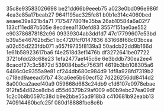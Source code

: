 35c8e93583026698
be21dd66b9eeeb75
a023e0bd096e986f
4ea3e85a17beab27
964f195ac325fe81
b0b1e314c4060bed
aeaee39a821b4a71
7175477801fe35ba
26ab10584a6a02f7
133cf11ed87b505e
8ecdeea1130efd83
3557f151ae0ae552
e903786878182c96
09339304ab3dd1d7
47c17799607e53bd
b39a5e46762bd5c1
bc4720fcf0147836
831668f68c03bcea
a02d55d223fdb071
a657f9735f8139a3
50adcb22dd9b166d
1e61b58923617ba6
f4e2518d3ef1476b
df3272641be07722
3721bfdd28c68e23
1efa2477aef45c6e
6e3bddb730ea2ee4
8cacdf27c3c5872d
539084ba5c7563f1
4619b3bb108305a6
6486c0c9355a9e81
cf244db680c984d9
1df8a928fd7319b2
c718ed9aeead5fb7
43ca6ee5b60ecf52
7d226256dd8414d2
8a000ca2aeef40a9
059668d683c24db9
c1d6107e0978ebae
912fa54d82ce8db4
d55d6379b29af009
e60b9ebc27ea09df
1c2c0b8b0597c38d
b9e2bbe55ad918b3
c410681b92eabb13
740914460bcfc25f
080d18888fbe8c6b
